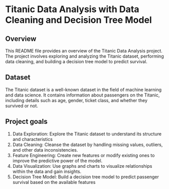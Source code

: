 # Titanic Data Analysis with Data Cleaning and Decision Tree Model

## Overview
This README file provides an overview of the Titanic Data Analysis project. The project involves exploring and analyzing the Titanic dataset, performing data cleaning, and building a decision tree model to predict survival.

## Dataset
The Titanic dataset is a well-known dataset in the field of machine learning and data science. It contains information about passengers on the Titanic, including details such as age, gender, ticket class, and whether they survived or not.

## Project goals
1. Data Exploration: Explore the Titanic dataset to understand its structure and characteristics
2. Data Cleaning: Cleanse the dataset by handling missing values, outliers, and other data inconsistencies.
3. Feature Engineering: Create new features or modify existing ones to improve the predictive power of the model.
4. Data Visualization: Use graphs and charts to visualize relationships within the data and gain insights.
5. Decision Tree Model: Build a decision tree model to predict passenger survival based on the available features

